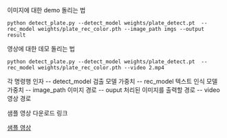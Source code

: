 

이미지에 대한 demo 돌리는 법
```
python detect_plate.py --detect_model weights/plate_detect.pt  --rec_model weights/plate_rec_color.pth --image_path imgs --output result
```



영상에 대한 데모 돌리는 법
```
python detect_plate.py --detect_model weights/plate_detect.pt  --rec_model weights/plate_rec_color.pth --video 2.mp4
```

각 명령행 인자 
-- detect_model 검출 모델 가중치
-- rec_model 텍스트 인식 모델 가중치
-- image_path 이미지 경로
-- ouput 처리된 이미지를 출력할 경로
-- video 영상 경로


샘플 영상 다운로드 링크

[샘플 영상](https://drive.google.com/file/d/1JbwLyqpFCXmftaJY1oap8Sa6KfjoWJta/view)




